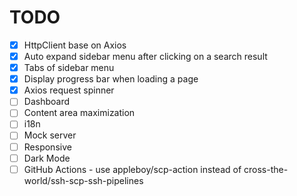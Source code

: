 # TODO

- [x] HttpClient base on Axios
- [x] Auto expand sidebar menu after clicking on a search result
- [x] Tabs of sidebar menu
- [x] Display progress bar when loading a page
- [x] Axios request spinner
- [ ] Dashboard
- [ ] Content area maximization
- [ ] i18n
- [ ] Mock server
- [ ] Responsive
- [ ] Dark Mode
- [ ] GitHub Actions - use appleboy/scp-action instead of cross-the-world/ssh-scp-ssh-pipelines
